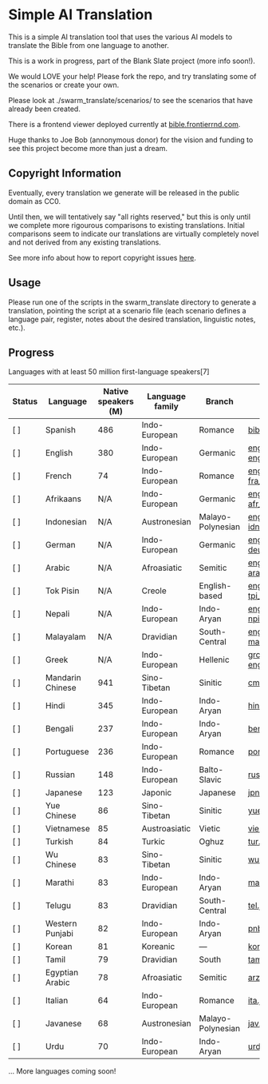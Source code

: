 # Simple AI Translation

This is a simple AI translation tool that uses the various AI models to translate the Bible from one language to another. 

This is a work in progress, part of the Blank Slate project (more info soon!). 

We would LOVE your help! Please fork the repo, and try translating some of the scenarios or create your own. 

Please look at ./swarm_translate/scenarios/ to see the scenarios that have already been created.

There is a frontend viewer deployed currently at [bible.frontierrnd.com](https://bible.frontierrnd.com).

Huge thanks to Joe Bob (annonymous donor) for the vision and funding to see this project become more than just a dream. 

## Copyright Information

Eventually, every translation we generate will be released in the public domain as CC0.

Until then, we will tentatively say "all rights reserved," but this is only until we complete more rigourous comparisons to existing translations. Initial comparisons seem to indicate our translations are virtually completely novel and not derived from any existing translations.

See more info about how to report copyright issues [here](https://frontierrnd.com/policy).

## Usage

Please run one of the scripts in the swarm_translate directory to generate a translation, pointing the script at a scenario file (each scenario defines a language pair, register, notes about the desired translation, linguistic notes, etc.).

## Progress

Languages with at least 50 million first-language speakers[7]

| Status | Language | Native speakers (M) | Language family | Branch | File | Drafted (%) | Revisions (%) |
|--------|----------|---------------------|-----------------|--------|------|-------------|---------------|
| [ ]    | Spanish | 486 | Indo-European | Romance | [bible_consolidated.jsonl](./scenarios/consolidated/eng-spa_consolidated.jsonl) | 0.05% | 0% |
| [ ]    | English | 380 | Indo-European | Germanic | [eng-eng_consolidated.jsonl](./scenarios/consolidated/eng-eng_consolidated.jsonl) | 100% | 0% |
| [ ]    | French | 74 | Indo-European | Romance | [eng-fra_consolidated.jsonl](./scenarios/consolidated/eng-fra_consolidated.jsonl) | 98.18% | 0% |
| [ ]    | Afrikaans | N/A | Indo-European | Germanic | [eng-afr_consolidated.jsonl](./scenarios/consolidated/eng-afr_consolidated.jsonl) | 100% | 0% |
| [ ]    | Indonesian | N/A | Austronesian | Malayo-Polynesian | [eng-idn_consolidated.jsonl](./scenarios/consolidated/eng-idn_consolidated.jsonl) | 10.62% | 0% |
| [ ]    | German | N/A | Indo-European | Germanic | [eng-deu_consolidated.jsonl](./scenarios/consolidated/eng-deu_consolidated.jsonl) | 100% | 0% |
| [ ]    | Arabic | N/A | Afroasiatic | Semitic | [eng-ara_consolidated.jsonl](./scenarios/consolidated/eng-ara_consolidated.jsonl) | 100% | 0% |
| [ ]    | Tok Pisin | N/A | Creole | English-based | [eng-tpi_consolidated.jsonl](./scenarios/consolidated/eng-tpi_consolidated.jsonl) | 100% | 0% |
| [ ]    | Nepali | N/A | Indo-European | Indo-Aryan | [eng-npi_consolidated.jsonl](./scenarios/consolidated/eng-npi_consolidated.jsonl) | 100% | 0% |
| [ ]    | Malayalam | N/A | Dravidian | South-Central | [eng-mal_consolidated.jsonl](./scenarios/consolidated/eng-mal_consolidated.jsonl) | 100% | 0% |
| [ ]    | Greek | N/A | Indo-European | Hellenic | [grc-eng_consolidated.jsonl](./scenarios/consolidated/grc-eng_consolidated.jsonl) | 25.57% | 0% |
| [ ]    | Mandarin Chinese | 941 | Sino-Tibetan | Sinitic | [cmn.json](./scenarios/cmn.json) | 0% | 0% |
| [ ]    | Hindi | 345 | Indo-European | Indo-Aryan | [hin.json](./scenarios/hin.json) | 0% | 0% |
| [ ]    | Bengali | 237 | Indo-European | Indo-Aryan | [ben.json](./scenarios/ben.json) | 0% | 0% |
| [ ]    | Portuguese | 236 | Indo-European | Romance | [por.json](./scenarios/por.json) | 0% | 0% |
| [ ]    | Russian | 148 | Indo-European | Balto-Slavic | [rus.json](./scenarios/rus.json) | 0% | 0% |
| [ ]    | Japanese | 123 | Japonic | Japanese | [jpn.json](./scenarios/jpn.json) | 0% | 0% |
| [ ]    | Yue Chinese | 86 | Sino-Tibetan | Sinitic | [yue.json](./scenarios/yue.json) | 0% | 0% |
| [ ]    | Vietnamese | 85 | Austroasiatic | Vietic | [vie.json](./scenarios/vie.json) | 0% | 0% |
| [ ]    | Turkish | 84 | Turkic | Oghuz | [tur.json](./scenarios/tur.json) | 0% | 0% |
| [ ]    | Wu Chinese | 83 | Sino-Tibetan | Sinitic | [wuu.json](./scenarios/wuu.json) | 0% | 0% |
| [ ]    | Marathi | 83 | Indo-European | Indo-Aryan | [mar.json](./scenarios/mar.json) | 0% | 0% |
| [ ]    | Telugu | 83 | Dravidian | South-Central | [tel.json](./scenarios/tel.json) | 0% | 0% |
| [ ]    | Western Punjabi | 82 | Indo-European | Indo-Aryan | [pnb.json](./scenarios/pnb.json) | 0% | 0% |
| [ ]    | Korean | 81 | Koreanic | — | [kor.json](./scenarios/kor.json) | 0% | 0% |
| [ ]    | Tamil | 79 | Dravidian | South | [tam.json](./scenarios/tam.json) | 0% | 0% |
| [ ]    | Egyptian Arabic | 78 | Afroasiatic | Semitic | [arz.json](./scenarios/arz.json) | 0% | 0% |
| [ ]    | Italian | 64 | Indo-European | Romance | [ita.json](./scenarios/ita.json) | 0% | 0% |
| [ ]    | Javanese | 68 | Austronesian | Malayo-Polynesian | [jav.json](./scenarios/jav.json) | 0% | 0% |
| [ ]    | Urdu | 70 | Indo-European | Indo-Aryan | [urd.json](./scenarios/urd.json) | 0% | 0% |

... More languages coming soon!